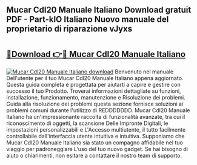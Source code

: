 ## Mucar Cdl20 Manuale Italiano Download gratuit PDF - Part-kIO Italiano Nuovo manuale del proprietario di riparazione vJyxs

# <h2><a href="http://dfgjlw.blite.top/?on=Mucar+Cdl20+Manuale+Italiano">🔗Download 👉🔴 Mucar Cdl20 Manuale Italiano</a></h2>

[![Mucar Cdl20 Manuale Italiano download](https://i.imgur.com/lujVjoI.png)](http://dfgjlw.blite.top/?on=Mucar+Cdl20+Manuale+Italiano)
Benvenuto nel manuale Dell'utente per il tuo Mucar Cdl20 Manuale Italiano appena aggiornato. Questa guida completa è progettata per aiutarti a capire e gestire con successo il tuo Prodotto. Troverai informazioni dettagliate su funzioni, installazione, funzionamento, manutenzione e Risoluzione dei problemi. Guida alla risoluzione dei problemi questa sezione fornisce soluzioni ai problemi comuni durante l'utilizzo di REDDDDDDD. Mucar Cdl20 Manuale Italiano ha un'impressionante raccolta di funzionalità avanzate, tra cui il riconoscimento di oggetti, la scansione Delle Impronte Digitali, le impostazioni personalizzabili e L'Accesso multiutente, il tutto facilmente controllabile dall'interfaccia utente intuitiva e intuitiva. Supponiamo che Mucar Cdl20 Manuale Italiano sia stato un compagno affidabile nel tuo viaggio per padroneggiare L'uso del tuo nuovo gadget. Se hai bisogno di aiuto o chiarimenti, non esitare a contattare il nostro team di supporto.
